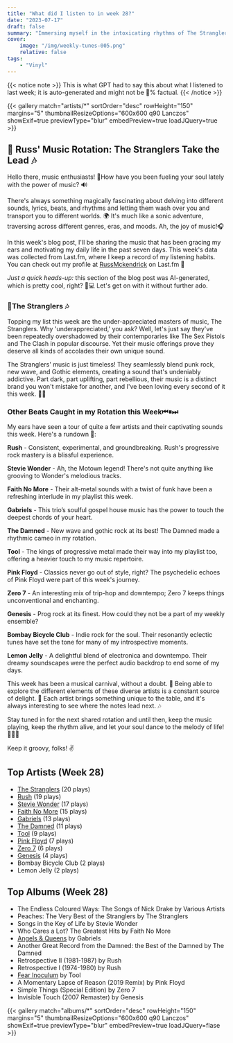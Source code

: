```yaml
---
title: "What did I listen to in week 28?"
date: "2023-07-17"
draft: false
summary: "Immersing myself in the intoxicating rhythms of The Stranglers, this week has been an auditory delight. My most-played artist, according to LastFM data, their pulsating beats and distinctive sound painted the backdrop of my days, their music weaving a vibrant tapestry of impeccable rock n' roll into my everyday life."
cover:
    image: "/img/weekly-tunes-005.png"
    relative: false
tags:
    - "Vinyl"
---
```


{{< notice note >}}
This is what GPT had to say this about what I listened to last week; it is auto-generated and might not be 💯% factual.
{{< /notice >}}

{{< gallery match="artists/*" sortOrder="desc" rowHeight="150" margins="5" thumbnailResizeOptions="600x600 q90 Lanczos" showExif=true previewType="blur" embedPreview=true loadJQuery=true >}}

## 🎵 Russ' Music Rotation: The Stranglers Take the Lead 🎶

Hello there, music enthusiasts! 🕺How have you been fueling your soul lately with the power of music? 🔊

There's always something magically fascinating about delving into different sounds, lyrics, beats, and rhythms and letting them wash over you and transport you to different worlds. 🌍 It's much like a sonic adventure, traversing across different genres, eras, and moods. Ah, the joy of music!🎧

In this week's blog post, I'll be sharing the music that has been gracing my ears and motivating my daily life in the past seven days. This week's data was collected from Last.fm, where I keep a record of my listening habits. You can check out my profile at [RussMckendrick](https://www.last.fm/user/RussMckendrick) on Last.fm 🎵

_Just a quick heads-up:_ this section of the blog post was AI-generated, which is pretty cool, right? 🤖💻 Let's get on with it without further ado.

### 🥇**The Stranglers** 🎶

Topping my list this week are the under-appreciated masters of music, The Stranglers. Why 'underappreciated,' you ask? Well, let's just say they've been repeatedly overshadowed by their contemporaries like The Sex Pistols and The Clash in popular discourse. Yet their music offerings prove they deserve all kinds of accolades their own unique sound.

The Stranglers' music is just timeless! They seamlessly blend punk rock, new wave, and Gothic elements, creating a sound that's undeniably addictive. Part dark, part uplifting, part rebellious, their music is a distinct brand you won't mistake for another, and I've been loving every second of it this week. 🖤🤘

### Other Beats Caught in my Rotation this Week⏮⏸⏭

My ears have seen a tour of quite a few artists and their captivating sounds this week. Here's a rundown 📝:

**Rush** - Consistent, experimental, and groundbreaking. Rush's progressive rock mastery is a blissful experience.

**Stevie Wonder** - Ah, the Motown legend! There's not quite anything like grooving to Wonder's melodious tracks.

**Faith No More** - Their alt-metal sounds with a twist of funk have been a refreshing interlude in my playlist this week.

**Gabriels** - This trio’s soulful gospel house music has the power to touch the deepest chords of your heart.

**The Damned** - New wave and gothic rock at its best! The Damned made a rhythmic cameo in my rotation.

**Tool** - The kings of progressive metal made their way into my playlist too, offering a heavier touch to my music repertoire. 

**Pink Floyd** - Classics never go out of style, right? The psychedelic echoes of Pink Floyd were part of this week's journey.

**Zero 7** - An interesting mix of trip-hop and downtempo; Zero 7 keeps things unconventional and enchanting.

**Genesis** - Prog rock at its finest. How could they not be a part of my weekly ensemble?

**Bombay Bicycle Club** - Indie rock for the soul. Their resonantly eclectic tunes have set the tone for many of my introspective moments.

**Lemon Jelly** - A delightful blend of electronica and downtempo. Their dreamy soundscapes were the perfect audio backdrop to end some of my days.

This week has been a musical carnival, without a doubt. 🎪 Being able to explore the different elements of these diverse artists is a constant source of delight. 🎵 Each artist brings something unique to the table, and it's always interesting to see where the notes lead next. 🎶

Stay tuned in for the next shared rotation and until then, keep the music playing, keep the rhythm alive, and let your soul dance to the melody of life! 💃🎵🕺

Keep it groovy, folks! ✌️

## Top Artists (Week 28)

- [The Stranglers](https://www.mckendrick.rocks/artist/the-stranglers/) (20 plays)
- [Rush](https://www.mckendrick.rocks/artist/rush/) (19 plays)
- [Stevie Wonder](https://www.mckendrick.rocks/artist/stevie-wonder/) (17 plays)
- [Faith No More](https://www.mckendrick.rocks/artist/faith-no-more/) (15 plays)
- [Gabriels](https://www.mckendrick.rocks/artist/gabriels/) (13 plays)
- [The Damned](https://www.mckendrick.rocks/artist/the-damned/) (11 plays)
- [Tool](https://www.mckendrick.rocks/artist/tool/) (9 plays)
- [Pink Floyd](https://www.mckendrick.rocks/artist/pink-floyd/) (7 plays)
- [Zero 7](https://www.mckendrick.rocks/artist/zero-7/) (6 plays)
- [Genesis](https://www.mckendrick.rocks/artist/genesis/) (4 plays)
- Bombay Bicycle Club (2 plays)
- Lemon Jelly (2 plays)


## Top Albums (Week 28)

- The Endless Coloured Ways: The Songs of Nick Drake by Various Artists
- Peaches: The Very Best of the Stranglers by The Stranglers
- Songs in the Key of Life by Stevie Wonder
- Who Cares a Lot? The Greatest Hits by Faith No More
- [Angels & Queens](https://www.mckendrick.rocks/albums/angels-queens-27577632/) by Gabriels
- Another Great Record from the Damned: the Best of the Damned by The Damned
- Retrospective II (1981-1987) by Rush
- Retrospective I (1974-1980) by Rush
- [Fear Inoculum](https://www.mckendrick.rocks/albums/fear-inoculum-22253038/) by Tool
- A Momentary Lapse of Reason (2019 Remix) by Pink Floyd
- Simple Things (Special Edition) by Zero 7
- Invisible Touch (2007 Remaster) by Genesis


{{< gallery match="albums/*" sortOrder="desc" rowHeight="150" margins="5" thumbnailResizeOptions="600x600 q90 Lanczos" showExif=true previewType="blur" embedPreview=true loadJQuery=flase >}}